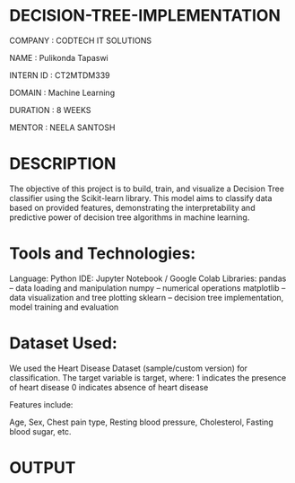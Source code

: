 # DECISION-TREE-IMPLEMENTATION

COMPANY : CODTECH IT SOLUTIONS

NAME : Pulikonda Tapaswi

INTERN ID : CT2MTDM339

DOMAIN : Machine Learning

DURATION : 8 WEEKS

MENTOR : NEELA SANTOSH

# DESCRIPTION
The objective of this project is to build, train, and visualize a Decision Tree classifier using the Scikit-learn library. This model aims to classify data based on provided features, demonstrating the interpretability and predictive power of decision tree algorithms in machine learning.

# Tools and Technologies:
Language: Python
IDE: Jupyter Notebook / Google Colab
Libraries:
pandas – data loading and manipulation
numpy – numerical operations
matplotlib – data visualization and tree plotting
sklearn – decision tree implementation, model training and evaluation

# Dataset Used:
We used the Heart Disease Dataset (sample/custom version) for classification. The target variable is target, where:
1 indicates the presence of heart disease
0 indicates absence of heart disease

Features include:

Age, Sex, Chest pain type, Resting blood pressure, Cholesterol, Fasting blood sugar, etc.

# OUTPUT

